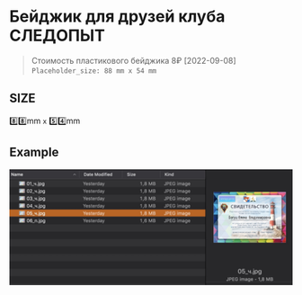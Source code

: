 # Бейджик для друзей клуба СЛЕДОПЫТ

> Стоимость пластикового бейджика 8₽ [2022-09-08] `Placeholder_size: 88 mm x 54 mm`

## SIZE

:eight::eight:mm `x` :five::four:mm

## Example

![sertificates](src/assets/sertificates_item.jpg)
